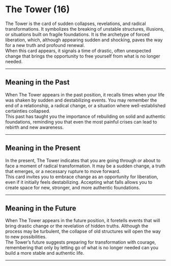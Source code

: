 # The Tower (16)

The Tower is the card of sudden collapses, revelations, and radical transformations. It symbolizes the breaking of unstable structures, illusions, or situations built on fragile foundations. It is the archetype of forced liberation, which, although appearing sudden and shocking, paves the way for a new truth and profound renewal.  
When this card appears, it signals a time of drastic, often unexpected change that brings the opportunity to free yourself from what is no longer needed.

---

## Meaning in the Past  
When The Tower appears in the past position, it recalls times when your life was shaken by sudden and destabilizing events. You may remember the end of a relationship, a radical change, or a situation where well-established certainties collapsed.  
This past has taught you the importance of rebuilding on solid and authentic foundations, reminding you that even the most painful crises can lead to rebirth and new awareness.

---

## Meaning in the Present  
In the present, The Tower indicates that you are going through or about to face a moment of radical transformation. It may be a sudden change, a truth that emerges, or a necessary rupture to move forward.  
This card invites you to embrace change as an opportunity for liberation, even if it initially feels destabilizing. Accepting what falls allows you to create space for new, stronger, and more authentic foundations.

---

## Meaning in the Future  
When The Tower appears in the future position, it foretells events that will bring drastic change or the revelation of hidden truths. Although the process may be turbulent, the collapse of old structures will open the way to new possibilities.  
The Tower’s future suggests preparing for transformation with courage, remembering that only by letting go of what is no longer needed can you build a more stable and authentic life.

---
